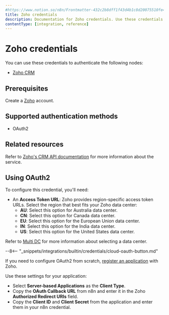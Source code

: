 ```yaml
---
#https://www.notion.so/n8n/Frontmatter-432c2b8dff1f43d4b1c8d20075510fe4
title: Zoho credentials
description: Documentation for Zoho credentials. Use these credentials to authenticate Zoho in n8n, a workflow automation platform.
contentType: [integration, reference]
---
```


# Zoho credentials

You can use these credentials to authenticate the following nodes:

- [Zoho CRM](/integrations/builtin/app-nodes/n8n-nodes-base.zohocrm.md)

## Prerequisites

Create a [Zoho](https://www.zoho.com/) account.

## Supported authentication methods

- OAuth2

## Related resources

Refer to [Zoho's CRM API documentation](https://www.zoho.com/crm/developer/docs/api/v3/) for more information about the service.

## Using OAuth2

To configure this credential, you'll need:

- An **Access Token URL**: Zoho provides region-specific access token URLs. Select the region that best fits your Zoho data center:
    - **AU**: Select this option for Australia data center.
    - **CN**: Select this option for Canada data center.
    - **EU**: Select this option for the European Union data center.
    - **IN**: Select this option for the India data center.
    - **US**: Select this option for the United States data center.

Refer to [Multi DC](https://www.zoho.com/crm/developer/docs/api/v3/multi-dc.html) for more information about selecting a data center.

--8<-- "_snippets/integrations/builtin/credentials/cloud-oauth-button.md"

If you need to configure OAuth2 from scratch, [register an application](https://www.zoho.com/accounts/protocol/oauth-setup.html) with Zoho.

Use these settings for your application:

- Select **Server-based Applications** as the **Client Type**.
- Copy the **OAuth Callback URL** from n8n and enter it in the Zoho **Authorized Redirect URIs** field.
- Copy the **Client ID** and **Client Secret** from the application and enter them in your n8n credential.

